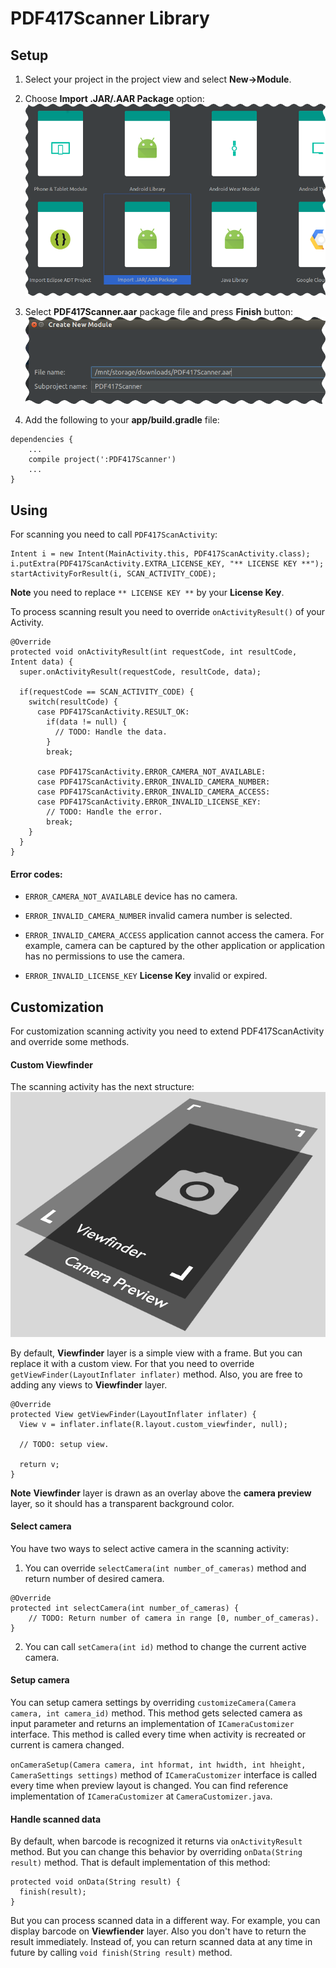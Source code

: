 # PDF417Scanner Library

## Setup

1. Select your project in the project view and select **New->Module**.

2. Choose **Import .JAR/.AAR Package** option:
![Import .JAR/.AAR](/images/import_module_1.png)

3. Select **PDF417Scanner.aar** package file and press **Finish** button:
![Import PDF417Scanner.aar](/images/import_module_2.png)

4. Add the following to your **app/build.gradle** file:
```
dependencies {
    ...
    compile project(':PDF417Scanner')
    ...
}
```

## Using

For scanning you need to call ```PDF417ScanActivity```:

```
Intent i = new Intent(MainActivity.this, PDF417ScanActivity.class);
i.putExtra(PDF417ScanActivity.EXTRA_LICENSE_KEY, "** LICENSE KEY **");
startActivityForResult(i, SCAN_ACTIVITY_CODE);
```
**Note** you need to replace ```** LICENSE KEY **``` by your **License Key**.

To process scanning result you need to override ```onActivityResult()``` of your Activity.

```
@Override
protected void onActivityResult(int requestCode, int resultCode, Intent data) {
  super.onActivityResult(requestCode, resultCode, data);

  if(requestCode == SCAN_ACTIVITY_CODE) {
    switch(resultCode) {
      case PDF417ScanActivity.RESULT_OK:
        if(data != null) {
          // TODO: Handle the data.
        }
        break;

      case PDF417ScanActivity.ERROR_CAMERA_NOT_AVAILABLE:
      case PDF417ScanActivity.ERROR_INVALID_CAMERA_NUMBER:
      case PDF417ScanActivity.ERROR_INVALID_CAMERA_ACCESS:
      case PDF417ScanActivity.ERROR_INVALID_LICENSE_KEY:
        // TODO: Handle the error.
        break;
    }
  }
}
```

#### Error codes:

* ```ERROR_CAMERA_NOT_AVAILABLE``` device has no camera.

* ```ERROR_INVALID_CAMERA_NUMBER``` invalid camera number is selected.

* ```ERROR_INVALID_CAMERA_ACCESS``` application cannot access the camera. For example, camera can be captured by the other application or application has no permissions to use the camera.

* ```ERROR_INVALID_LICENSE_KEY``` **License Key** invalid or expired.

## Customization

For customization scanning activity you need to extend PDF417ScanActivity and override some methods.

#### Custom Viewfinder

The scanning activity has the next structure:
![Import .JAR/.AAR](/images/scan_view_structure.png)

By default, **Viewfinder** layer is a simple view with a frame. But you can replace it with a custom view. For that you need to override ```getViewFinder(LayoutInflater inflater)``` method. Also, you are free to adding any views to **Viewfinder** layer.
```
@Override
protected View getViewFinder(LayoutInflater inflater) {
  View v = inflater.inflate(R.layout.custom_viewfinder, null);

  // TODO: setup view.

  return v;
}
```

**Note** **Viewfinder** layer is drawn as an overlay above the **camera preview** layer, so it should has a transparent background color.

#### Select camera

You have two ways to select active camera in the scanning activity:

1. You can override ```selectCamera(int number_of_cameras)``` method and return number of desired camera.
```
@Override
protected int selectCamera(int number_of_cameras) {
    // TODO: Return number of camera in range [0, number_of_cameras).
}
```
2. You can call ```setCamera(int id)``` method to change the current active camera.

#### Setup camera

You can setup camera settings by overriding ```customizeCamera(Camera camera, int camera_id)``` method. This method gets selected camera as input parameter and returns an implementation of ```ICameraCustomizer``` interface. This method is called every time when activity is recreated or current is camera changed.

```onCameraSetup(Camera camera, int hformat, int hwidth, int hheight, CameraSettings settings)``` method of ```ICameraCustomizer``` interface is called every time when preview layout is changed. You can find reference implementation of ```ICameraCustomizer``` at ```CameraCustomizer.java```.


#### Handle scanned data

By default, when barcode is recognized it returns via ```onActivityResult``` method. But you can change this behavior by overriding ```onData(String result)``` method. That is default implementation of this method:
```
protected void onData(String result) {
  finish(result);
}
```
But you can process scanned data in a different way. For example, you can display barcode on **Viewfiender** layer. Also you don't have to return the result immediately. Instead of, you can return scanned data at any time in future by calling ```void finish(String result)``` method.
